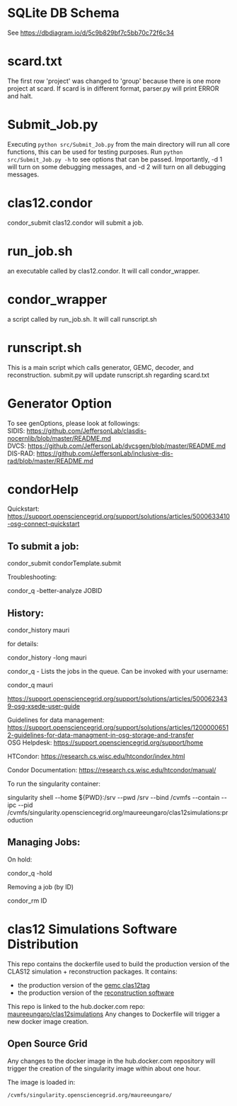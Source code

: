 # SQLite DB Schema
See https://dbdiagram.io/d/5c9b829bf7c5bb70c72f6c34

# scard.txt

The first row 'project' was changed to 'group' because there is one more project at scard. If scard is in different format, parser.py will print ERROR and halt.

# Submit_Job.py
Executing `python src/Submit_Job.py` from the main directory will run all core functions, this can be used for testing purposes. Run `python src/Submit_Job.py -h` to see options that can be passed. Importantly, -d 1 will turn on some debugging messages, and -d 2 will turn on all debugging messages. 
 
# clas12.condor
condor_submit clas12.condor will submit a job.

# run_job.sh
an executable called by clas12.condor. It will call condor_wrapper.

# condor_wrapper
a script called by run_job.sh. It will call runscript.sh

# runscript.sh
This is a main script which calls generator, GEMC, decoder, and reconstruction. submit.py will update runscript.sh regarding scard.txt

# Generator Option

To see genOptions, please look at followings:<br />
SIDIS: https://github.com/JeffersonLab/clasdis-nocernlib/blob/master/README.md<br />
DVCS: https://github.com/JeffersonLab/dvcsgen/blob/master/README.md<br />
DIS-RAD: https://github.com/JeffersonLab/inclusive-dis-rad/blob/master/README.md

# condorHelp
Quickstart: https://support.opensciencegrid.org/support/solutions/articles/5000633410-osg-connect-quickstart


To submit a job:
----------------

condor_submit condorTemplate.submit


Troubleshooting:

 condor_q -better-analyze JOBID


History:
--------

condor_history mauri

for details:

condor_history -long mauri

condor_q - Lists the jobs in the queue. Can be invoked with your username:

condor_q mauri



https://support.opensciencegrid.org/support/solutions/articles/5000623439-osg-xsede-user-guide


Guidelines for data management: https://support.opensciencegrid.org/support/solutions/articles/12000006512-guidelines-for-data-managment-in-osg-storage-and-transfer<br />
OSG Helpdesk: https://support.opensciencegrid.org/support/home

HTCondor: https://research.cs.wisc.edu/htcondor/index.html

Condor Documentation: https://research.cs.wisc.edu/htcondor/manual/


To run the singularity container:

singularity shell --home ${PWD}:/srv --pwd /srv --bind /cvmfs --contain --ipc --pid /cvmfs/singularity.opensciencegrid.org/maureeungaro/clas12simulations:production


Managing Jobs:
-------------

On hold:

condor_q  -hold

Removing a job (by ID)

condor_rm ID

# clas12 Simulations Software Distribution


This repo contains the dockerfile used to build the production version of the CLAS12 simulation + reconstruction packages. It contains:


- the production version of the [gemc clas12tag](https://github.com/gemc/clas12Tags)
- the production version of the [reconstruction software](https://github.com/JeffersonLab/clas12-offline-software)

This repo is linked to the hub.docker.com repo: [maureeungaro/clas12simulations](https://hub.docker.com/u/maureeungaro/)
Any changes to Dockerfile will trigger a new docker image creation.

## Open Source Grid

Any changes to the docker image in the hub.docker.com repository will trigger the creation of the singularity image within about one hour.

The image is loaded in:

```/cvmfs/singularity.opensciencegrid.org/maureeungaro/```
